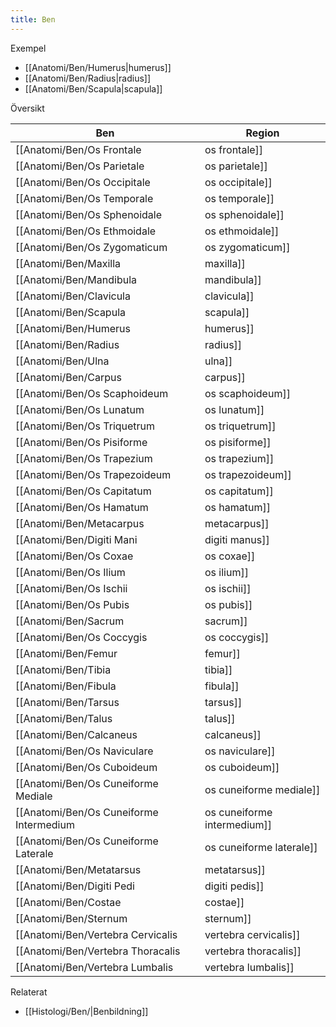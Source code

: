 ```yaml
---
title: Ben
---
```


Exempel
- [[Anatomi/Ben/Humerus|humerus]]
- [[Anatomi/Ben/Radius|radius]]
- [[Anatomi/Ben/Scapula|scapula]]

Översikt

| Ben | Region |
|---|---|
| [[Anatomi/Ben/Os Frontale|os frontale]] | Kranium |
| [[Anatomi/Ben/Os Parietale|os parietale]] | Kranium |
| [[Anatomi/Ben/Os Occipitale|os occipitale]] | Kranium |
| [[Anatomi/Ben/Os Temporale|os temporale]] | Kranium |
| [[Anatomi/Ben/Os Sphenoidale|os sphenoidale]] | Kranium |
| [[Anatomi/Ben/Os Ethmoidale|os ethmoidale]] | Kranium |
| [[Anatomi/Ben/Os Zygomaticum|os zygomaticum]] | Ansikte |
| [[Anatomi/Ben/Maxilla|maxilla]] | Ansikte |
| [[Anatomi/Ben/Mandibula|mandibula]] | Ansikte |
| [[Anatomi/Ben/Clavicula|clavicula]] | Skuldra |
| [[Anatomi/Ben/Scapula|scapula]] | Skuldra |
| [[Anatomi/Ben/Humerus|humerus]] | Överarm |
| [[Anatomi/Ben/Radius|radius]] | Underarm |
| [[Anatomi/Ben/Ulna|ulna]] | Underarm |
| [[Anatomi/Ben/Carpus|carpus]] | Handlov |
| [[Anatomi/Ben/Os Scaphoideum|os scaphoideum]] | Handlov |
| [[Anatomi/Ben/Os Lunatum|os lunatum]] | Handlov |
| [[Anatomi/Ben/Os Triquetrum|os triquetrum]] | Handlov |
| [[Anatomi/Ben/Os Pisiforme|os pisiforme]] | Handlov |
| [[Anatomi/Ben/Os Trapezium|os trapezium]] | Handlov |
| [[Anatomi/Ben/Os Trapezoideum|os trapezoideum]] | Handlov |
| [[Anatomi/Ben/Os Capitatum|os capitatum]] | Handlov |
| [[Anatomi/Ben/Os Hamatum|os hamatum]] | Handlov |
| [[Anatomi/Ben/Metacarpus|metacarpus]] | Mellanhand |
| [[Anatomi/Ben/Digiti Mani|digiti manus]] | Hand/fingrar |
| [[Anatomi/Ben/Os Coxae|os coxae]] | Bäcken |
| [[Anatomi/Ben/Os Ilium|os ilium]] | Bäcken |
| [[Anatomi/Ben/Os Ischii|os ischii]] | Bäcken |
| [[Anatomi/Ben/Os Pubis|os pubis]] | Bäcken |
| [[Anatomi/Ben/Sacrum|sacrum]] | Bäcken/ryggrad |
| [[Anatomi/Ben/Os Coccygis|os coccygis]] | Bäcken |
| [[Anatomi/Ben/Femur|femur]] | Lår |
| [[Anatomi/Ben/Tibia|tibia]] | Underben |
| [[Anatomi/Ben/Fibula|fibula]] | Underben |
| [[Anatomi/Ben/Tarsus|tarsus]] | Fotrot |
| [[Anatomi/Ben/Talus|talus]] | Fotrot |
| [[Anatomi/Ben/Calcaneus|calcaneus]] | Fotrot |
| [[Anatomi/Ben/Os Naviculare|os naviculare]] | Fotrot |
| [[Anatomi/Ben/Os Cuboideum|os cuboideum]] | Fotrot |
| [[Anatomi/Ben/Os Cuneiforme Mediale|os cuneiforme mediale]] | Fotrot |
| [[Anatomi/Ben/Os Cuneiforme Intermedium|os cuneiforme intermedium]] | Fotrot |
| [[Anatomi/Ben/Os Cuneiforme Laterale|os cuneiforme laterale]] | Fotrot |
| [[Anatomi/Ben/Metatarsus|metatarsus]] | Mellanfot |
| [[Anatomi/Ben/Digiti Pedi|digiti pedis]] | Fot/tår |
| [[Anatomi/Ben/Costae|costae]] | Thorax |
| [[Anatomi/Ben/Sternum|sternum]] | Thorax |
| [[Anatomi/Ben/Vertebra Cervicalis|vertebra cervicalis]] | Ryggrad |
| [[Anatomi/Ben/Vertebra Thoracalis|vertebra thoracalis]] | Ryggrad |
| [[Anatomi/Ben/Vertebra Lumbalis|vertebra lumbalis]] | Ryggrad |

Relaterat
- [[Histologi/Ben/|Benbildning]]
